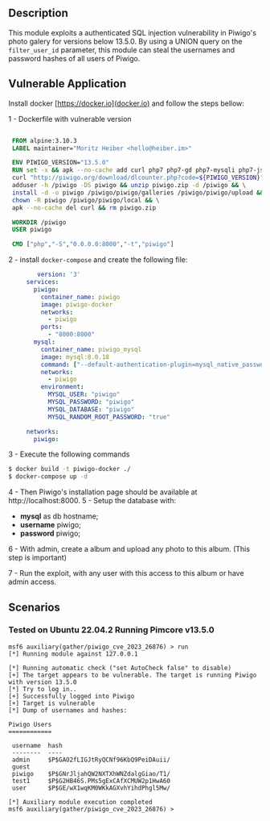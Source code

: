 ## Description

  This module exploits a authenticated SQL injection vulnerability in Piwigo's photo galery for versions below 13.5.0. By using a UNION query on the `filter_user_id` parameter, this module can steal the usernames and password hashes of all users of Piwigo.

## Vulnerable Application

   Install docker [https://docker.io](docker.io) and follow the steps bellow:

   1 - Dockerfile with vulnerable version
   
   ```dockerfile

    FROM alpine:3.10.3
    LABEL maintainer="Moritz Heiber <hello@heiber.im>"

    ENV PIWIGO_VERSION="13.5.0"
    RUN set -x && apk --no-cache add curl php7 php7-gd php7-mysqli php7-json php7-session php7-exif && \
    curl "http://piwigo.org/download/dlcounter.php?code=${PIWIGO_VERSION}" --output piwigo.zip && \
    adduser -h /piwigo -DS piwigo && unzip piwigo.zip -d /piwigo && \
    install -d -o piwigo /piwigo/piwigo/galleries /piwigo/piwigo/upload && \
    chown -R piwigo /piwigo/piwigo/local && \
    apk --no-cache del curl && rm piwigo.zip

    WORKDIR /piwigo
    USER piwigo

    CMD ["php","-S","0.0.0.0:8000","-t","piwigo"]
   
   ```
   2 - install `docker-compose` and create the following file:

   ```yaml 
           version: '3'
        services:
          piwigo:
            container_name: piwigo
            image: piwigo-docker
            networks:
              - piwigo
            ports:
              - "8000:8000"
          mysql:
            container_name: piwigo_mysql
            image: mysql:8.0.18
            command: ["--default-authentication-plugin=mysql_native_password"]
            networks:
              - piwigo
            environment:
              MYSQL_USER: "piwigo"
              MYSQL_PASSWORD: "piwigo"
              MYSQL_DATABASE: "piwigo"
              MYSQL_RANDOM_ROOT_PASSWORD: "true"

        networks:
          piwigo:
   ```
   3 - Execute the following commands

   ```bash
   $ docker build -t piwigo-docker ./
   $ docker-compose up -d
   ```
   4 - Then Piwigo's installation page should be available at http://localhost:8000.
   5 - Setup the database with:

  - **mysql** as db hostname;
  - **username** piwigo;
  - **password** piwigo;
  
   6 - With admin, create a album and upload any photo to this album. (This step is important)
   
   7 - Run the exploit, with any user with this access to this album or have admin access.

## Scenarios

### Tested on Ubuntu 22.04.2 Running Pimcore v13.5.0

```
msf6 auxiliary(gather/piwigo_cve_2023_26876) > run
[*] Running module against 127.0.0.1

[*] Running automatic check ("set AutoCheck false" to disable)
[+] The target appears to be vulnerable. The target is running Piwigo with version 13.5.0
[*] Try to log in..
[+] Successfully logged into Piwigo
[+] Target is vulnerable
[*] Dump of usernames and hashes:

Piwigo Users
============

 username  hash
 --------  ----
 admin     $P$GAO2fLIGJtRyQCNf96KbQ9PeiDAuii/
 guest
 piwigo    $P$GNrJljahQW2NXTXhWNZdalgGiao/T1/
 test1     $P$G2HB46S.PMs5gExCAfXCMUW2p1HwA60
 user      $P$GE/wX1wqKM0WKkAGXvhYihdPhgl5Mw/

[*] Auxiliary module execution completed
msf6 auxiliary(gather/piwigo_cve_2023_26876) > 
```
